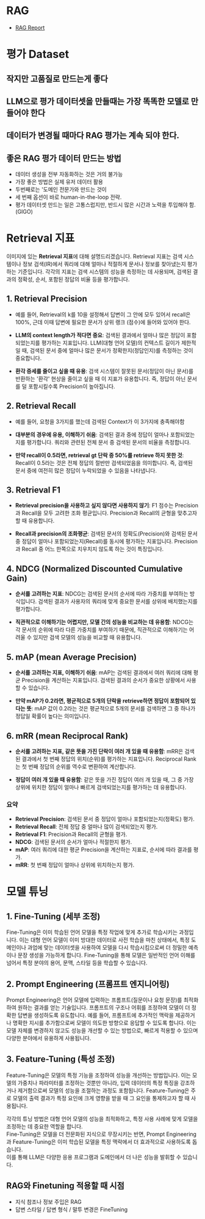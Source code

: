 
# RAG
* [RAG Report](https://github.com/hkhwang731/HairLossProject/tree/main/Report/RAG)

# 평가 Dataset
## 작지만 고품질로 만드는게 좋다

## LLM으로 평가 데이터셋을 만들때는 가장 똑똑한 모델로 만들어야 한다

## 데이터가 변경될 때마다 RAG 평가는 계속 되야 한다.

## 좋은 RAG 평가 데이터 만드는 방법
* 데이터 생성을 전부 자동화하는 것은 거의 불가능
* 가장 좋은 방법은 실제 유저 데이터 활용
* 두번째로는 '도메인 전문가와 만드는 것이
* 세 번째 옵션이 바로 human-in-the-loop 전략.
* 평가 데이터셋 만드는 일은 고통스럽지만, 반드시 많은 시간과 노력을 투입해야 함.(GIGO)

# Retrieval 지표
이미지에 있는 **Retrieval 지표**에 대해 설명드리겠습니다. Retrieval 지표는 검색 시스템이나 정보 검색(IR)에서 쿼리에 대해 얼마나 적절하게 문서나 정보를 찾아냈는지 평가하는 기준입니다. 각각의 지표는 검색 시스템의 성능을 측정하는 데 사용되며, 검색된 결과의 정확성, 순서, 포함된 정답의 비율 등을 평가합니다.

## 1. **Retrieval Precision**
- 예를 들어, Retrieval의 k를 10을 설정해서 답변이 그 안에 모두 있어서 recall은 100%, 근데 이때 답변에 필요한 문서가 상위 랭크 (점수)에 들어와 있어야 한다.
- **LLM의 context length가 적다면 중요**: 검색된 결과에서 얼마나 많은 정답이 포함되었는지를 평가하는 지표입니다. LLM(대형 언어 모델)의 컨텍스트 길이가 제한적일 때, 검색된 문서 중에 얼마나 많은 문서가 정확한지(정답인지)를 측정하는 것이 중요합니다.
  
- **환각 증세를 줄이고 싶을 때 유용**: 검색 시스템이 잘못된 문서(정답이 아닌 문서)를 반환하는 '환각' 현상을 줄이고 싶을 때 이 지표가 유용합니다. 즉, 정답이 아닌 문서를 덜 포함시킬수록 Precision이 높아집니다.

## 2. **Retrieval Recall**
* 예를 들어, 요청을 3가지를 했는데 검색된 Context가 이 3가지에 충족해야함
- **대부분의 경우에 유용, 이해하기 쉬움**: 검색된 결과 중에 정답이 얼마나 포함되었는지를 평가합니다. 쿼리와 관련된 전체 문서 중 검색된 문서의 비율을 측정합니다.

- **만약 recall이 0.5라면, retrieval gt 단락 중 50%를 retrieve 하지 못한 것**: Recall이 0.5라는 것은 전체 정답의 절반만 검색되었음을 의미합니다. 즉, 검색된 문서 중에 여전히 많은 정답이 누락되었을 수 있음을 나타냅니다.

## 3. **Retrieval F1**
- **Retrieval precision을 사용하고 싶지 않다면 사용하지 않기**: F1 점수는 Precision과 Recall을 모두 고려한 조화 평균입니다. Precision과 Recall의 균형을 맞추고자 할 때 유용합니다.
  
- **Recall과 precision의 조화평균**: 검색된 문서의 정확도(Precision)와 검색된 문서 중 정답이 얼마나 포함되었는지(Recall)를 동시에 평가하는 지표입니다. Precision과 Recall 중 어느 한쪽으로 치우치지 않도록 하는 것이 특징입니다.

## 4. **NDCG (Normalized Discounted Cumulative Gain)**
- **순서를 고려하는 지표**: NDCG는 검색된 문서의 순서에 따라 가중치를 부여하는 방식입니다. 검색된 결과가 사용자의 쿼리에 맞게 중요한 문서를 상위에 배치했는지를 평가합니다.
  
- **직관적으로 이해하기는 어렵지만, 모델 간의 성능을 비교하는 데 유용함**: NDCG는 각 문서의 순위에 따라 다른 가중치를 부여하기 때문에, 직관적으로 이해하기는 어려울 수 있지만 검색 모델의 성능을 비교할 때 유용합니다.

## 5. **mAP (mean Average Precision)**
- **순서를 고려하는 지표, 이해하기 쉬움**: mAP는 검색된 결과에서 여러 쿼리에 대해 평균 Precision을 계산하는 지표입니다. 검색된 결과의 순서가 중요한 상황에서 사용할 수 있습니다.
  
- **만약 mAP가 0.2라면, 평균적으로 5개의 단락을 retrieve하면 정답이 포함되어 있다는 뜻**: mAP 값이 0.2라는 것은 평균적으로 5개의 문서를 검색하면 그 중 하나가 정답일 확률이 높다는 의미입니다.

## 6. **mRR (mean Reciprocal Rank)**
- **순서를 고려하는 지표, 같은 뜻을 가진 단락이 여러 개 있을 때 유용함**: mRR은 검색된 결과에서 첫 번째 정답의 위치(순위)를 평가하는 지표입니다. Reciprocal Rank는 첫 번째 정답의 순위를 역수로 변환하여 계산합니다.
  
- **정답이 여러 개 있을 때 유용함**: 같은 뜻을 가진 정답이 여러 개 있을 때, 그 중 가장 상위에 위치한 정답이 얼마나 빠르게 검색되었는지를 평가하는 데 유용합니다.

### 요약
- **Retrieval Precision**: 검색된 문서 중 정답이 얼마나 포함되었는지(정확도) 평가.
- **Retrieval Recall**: 전체 정답 중 얼마나 많이 검색되었는지 평가.
- **Retrieval F1**: Precision과 Recall의 균형을 평가.
- **NDCG**: 검색된 문서의 순서가 얼마나 적절한지 평가.
- **mAP**: 여러 쿼리에 대한 평균 Precision을 계산하는 지표로, 순서에 따라 결과를 평가.
- **mRR**: 첫 번째 정답이 얼마나 상위에 위치하는지 평가.

# 모델 튜닝
## 1. **Fine-Tuning (세부 조정)**
Fine-Tuning은 이미 학습된 언어 모델을 특정 작업에 맞게 추가로 학습시키는 과정입니다. 이는 대형 언어 모델이 이미 방대한 데이터로 사전 학습을 마친 상태에서, 특정 도메인이나 과업에 맞는 데이터셋을 사용하여 모델을 다시 학습시킴으로써 더 정밀한 예측이나 문장 생성을 가능하게 합니다. Fine-Tuning을 통해 모델은 일반적인 언어 이해를 넘어서 특정 분야의 용어, 문맥, 스타일 등을 학습할 수 있습니다.

## 2. **Prompt Engineering (프롬프트 엔지니어링)**
Prompt Engineering은 언어 모델에 입력하는 프롬프트(질문이나 요청 문장)를 최적화하여 원하는 결과를 얻는 기술입니다. 프롬프트의 구조나 어휘를 조정하여 모델이 더 정확한 답변을 생성하도록 유도합니다. 예를 들어, 프롬프트에 추가적인 맥락을 제공하거나 명확한 지시를 추가함으로써 모델이 의도한 방향으로 응답할 수 있도록 합니다. 이는 모델 자체를 변경하지 않고도 성능을 개선할 수 있는 방법으로, 빠르게 적용할 수 있으며 다양한 분야에서 유용하게 사용됩니다.

## 3. **Feature-Tuning (특성 조정)**
Feature-Tuning은 모델의 특정 기능을 조정하여 성능을 개선하는 방법입니다. 이는 모델의 가중치나 파라미터를 조정하는 것뿐만 아니라, 입력 데이터의 특정 특징을 강조하거나 제거함으로써 모델의 성능을 조절하는 과정도 포함됩니다. Feature-Tuning은 주로 모델의 출력 결과가 특정 요인에 크게 영향을 받을 때 그 요인을 통제하고자 할 때 사용됩니다.

각각의 튜닝 방법은 대형 언어 모델의 성능을 최적화하고, 특정 사용 사례에 맞게 모델을 조정하는 데 중요한 역할을 합니다.  
Fine-Tuning은 모델을 더 전문화된 지식으로 무장시키는 반면, Prompt Engineering과 Feature-Tuning은 이미 학습된 모델을 특정 맥락에서 더 효과적으로 사용하도록 돕습니다.  
이를 통해 LLM은 다양한 응용 프로그램과 도메인에서 더 나은 성능을 발휘할 수 있습니다.

## RAG와 Finetuning 적용할 때 시점
- 지식 참조나 정보 주입은 RAG
- 답변 스타일 / 답변 형식 / 말투 변경은 FineTuning 
